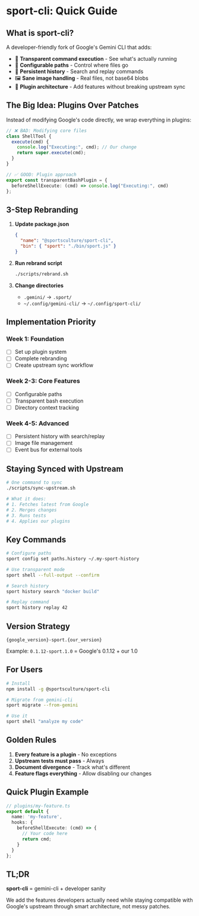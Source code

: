# sport-cli: Quick Guide

## What is sport-cli?

A developer-friendly fork of Google's Gemini CLI that adds:
- 🎯 **Transparent command execution** - See what's actually running
- 📁 **Configurable paths** - Control where files go
- 📜 **Persistent history** - Search and replay commands
- 🖼️ **Sane image handling** - Real files, not base64 blobs
- 🔌 **Plugin architecture** - Add features without breaking upstream sync

## The Big Idea: Plugins Over Patches

Instead of modifying Google's code directly, we wrap everything in plugins:

```typescript
// ❌ BAD: Modifying core files
class ShellTool {
  execute(cmd) {
    console.log("Executing:", cmd); // Our change
    return super.execute(cmd);
  }
}

// ✅ GOOD: Plugin approach
export const transparentBashPlugin = {
  beforeShellExecute: (cmd) => console.log("Executing:", cmd)
};
```

## 3-Step Rebranding

1. **Update package.json**
   ```json
   {
     "name": "@sportsculture/sport-cli",
     "bin": { "sport": "./bin/sport.js" }
   }
   ```

2. **Run rebrand script**
   ```bash
   ./scripts/rebrand.sh
   ```

3. **Change directories**
   - `.gemini/` → `.sport/`
   - `~/.config/gemini-cli/` → `~/.config/sport-cli/`

## Implementation Priority

### Week 1: Foundation
- [ ] Set up plugin system
- [ ] Complete rebranding
- [ ] Create upstream sync workflow

### Week 2-3: Core Features
- [ ] Configurable paths
- [ ] Transparent bash execution
- [ ] Directory context tracking

### Week 4-5: Advanced
- [ ] Persistent history with search/replay
- [ ] Image file management
- [ ] Event bus for external tools

## Staying Synced with Upstream

```bash
# One command to sync
./scripts/sync-upstream.sh

# What it does:
# 1. Fetches latest from Google
# 2. Merges changes
# 3. Runs tests
# 4. Applies our plugins
```

## Key Commands

```bash
# Configure paths
sport config set paths.history ~/.my-sport-history

# Use transparent mode
sport shell --full-output --confirm

# Search history
sport history search "docker build"

# Replay command
sport history replay 42
```

## Version Strategy

`{google_version}-sport.{our_version}`

Example: `0.1.12-sport.1.0` = Google's 0.1.12 + our 1.0

## For Users

```bash
# Install
npm install -g @sportsculture/sport-cli

# Migrate from gemini-cli
sport migrate --from-gemini

# Use it
sport shell "analyze my code"
```

## Golden Rules

1. **Every feature is a plugin** - No exceptions
2. **Upstream tests must pass** - Always
3. **Document divergence** - Track what's different
4. **Feature flags everything** - Allow disabling our changes

## Quick Plugin Example

```typescript
// plugins/my-feature.ts
export default {
  name: 'my-feature',
  hooks: {
    beforeShellExecute: (cmd) => {
      // Your code here
      return cmd;
    }
  }
};
```

## TL;DR

**sport-cli** = gemini-cli + developer sanity

We add the features developers actually need while staying compatible with Google's upstream through smart architecture, not messy patches.